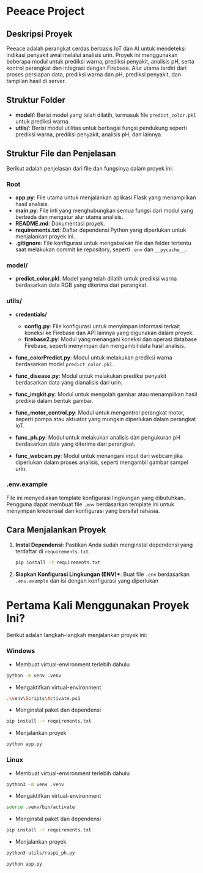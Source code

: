 # Peeace Project

## Deskripsi Proyek

Peeace adalah perangkat cerdas berbasis IoT dan AI untuk mendeteksi indikasi penyakit awal melalui analisis urin. Proyek ini menggunakan beberapa modul untuk prediksi warna, prediksi penyakit, analisis pH, serta kontrol perangkat dan integrasi dengan Firebase. Alur utama terdiri dari proses persiapan data, prediksi warna dan pH, prediksi penyakit, dan tampilan hasil di server.

## Struktur Folder

-   **model/**: Berisi model yang telah dilatih, termasuk file `predict_color.pkl` untuk prediksi warna.
-   **utils/**: Berisi modul utilitas untuk berbagai fungsi pendukung seperti prediksi warna, prediksi penyakit, analisis pH, dan lainnya.

## Struktur File dan Penjelasan

Berikut adalah penjelasan dari file dan fungsinya dalam proyek ini:

### Root

-   **app.py**: File utama untuk menjalankan aplikasi Flask yang menampilkan hasil analisis.
-   **main.py**: File inti yang menghubungkan semua fungsi dari modul yang berbeda dan mengatur alur utama analisis.
-   **README.md**: Dokumentasi proyek.
-   **requirements.txt**: Daftar dependensi Python yang diperlukan untuk menjalankan proyek ini.
-   **.gitignore**: File konfigurasi untuk mengabaikan file dan folder tertentu saat melakukan commit ke repository, seperti `.env` dan `__pycache__`.

### model/

-   **predict_color.pkl**: Model yang telah dilatih untuk prediksi warna berdasarkan data RGB yang diterima dari perangkat.

### utils/

-   **credentials/**

    -   **config.py**: File konfigurasi untuk menyimpan informasi terkait koneksi ke Firebase dan API lainnya yang digunakan dalam proyek.
    -   **firebase2.py**: Modul yang menangani koneksi dan operasi database Firebase, seperti menyimpan dan mengambil data hasil analisis.

-   **func_colorPredict.py**: Modul untuk melakukan prediksi warna berdasarkan model `predict_color.pkl`.
-   **func_disease.py**: Modul untuk melakukan prediksi penyakit berdasarkan data yang dianalisis dari urin.
-   **func_imgkit.py**: Modul untuk mengolah gambar atau menampilkan hasil prediksi dalam bentuk gambar.
-   **func_motor_control.py**: Modul untuk mengontrol perangkat motor, seperti pompa atau aktuator yang mungkin diperlukan dalam perangkat IoT.
-   **func_ph.py**: Modul untuk melakukan analisis dan pengukuran pH berdasarkan data yang diterima dari perangkat.
-   **func_webcam.py**: Modul untuk menangani input dari webcam jika diperlukan dalam proses analisis, seperti mengambil gambar sampel urin.

### .env.example

File ini menyediakan template konfigurasi lingkungan yang dibutuhkan. Pengguna dapat membuat file `.env` berdasarkan template ini untuk menyimpan kredensial dan konfigurasi yang bersifat rahasia.

## Cara Menjalankan Proyek

1. **Instal Dependensi**: Pastikan Anda sudah menginstal dependensi yang terdaftar di `requirements.txt`.

    ```bash
    pip install -r requirements.txt
    ```

2. **Siapkan Konfigurasi Lingkungan (ENV)\***. Buat file `.env` berdasarkan `.env.example` dan isi dengan konfigurasi yang diperlukan

# Pertama Kali Menggunakan Proyek Ini?

Berikut adalah langkah-langkah menjalankan proyek ini:

### Windows

-   Membuat virtual-environment terlebih dahulu

```bash
python -m venv .venv
```

-   Mengaktifkan virtual-environment

```bash
.\venv\Scripts\Activate.ps1
```

-   Menginstal paket dan dependensi

```bash
pip install -r requirements.txt
```

-   Menjalankan proyek

```bash
python app.py
```

### Linux

-   Membuat virtual-environment terlebih dahulu

```bash
python3 -m venv .venv
```

-   Mengaktifkan virtual-environment

```bash
source .venv/bin/activate
```

-   Menginstal paket dan dependensi

```bash
pip install -r requirements.txt
```

-   Menjalankan proyek

```bash
python3 utils/raspi_ph.py

python app.py
```
